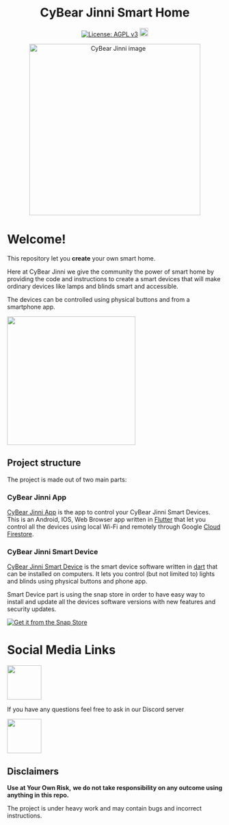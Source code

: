<h1 align="center">CyBear Jinni Smart Home</h1>

<div align="center">
  
[![License: AGPL v3](https://img.shields.io/badge/License-AGPL%20v3-blue.svg)](https://www.gnu.org/licenses/agpl-3.0) [<img src="https://badges.frapsoft.com/os/v1/open-source-200x33.png?v=103" alt="Open Source Love" height="20">](https://en.wikipedia.org/wiki/Open_source)

</div>

[<div align="center"><img alt="CyBear Jinni image" height="400" src="https://user-images.githubusercontent.com/9304740/120159847-5103f580-c1fe-11eb-86ca-dc948e887a95.png"></div>](https://github.com/CyBear-Jinni/CBJ_Smart-Home)

# Welcome!

This repository let you **create** your own smart home.

Here at CyBear Jinni we give the community the power of smart home by providing the code and instructions to create a smart devices that will make ordinary devices like lamps and blinds smart and accessible.  

The devices can be controlled using physical buttons and from a smartphone app.

<img src="https://i.imgur.com/jqDYnBm.gif" height="300">

## Project structure

The project is made out of two main parts:

### CyBear Jinni App

[CyBear Jinni App](https://github.com/CyBear-Jinni/CBJ_App) is the app to control your CyBear Jinni Smart Devices.
This is an Android, IOS, Web Browser app written in [Flutter](https://flutter.dev) that let you control all the devices using local Wi-Fi and remotely through Google [Cloud Firestore](https://firebase.google.com/docs/firestore).


### CyBear Jinni Smart Device

[CyBear Jinni Smart Device](https://github.com/CyBear-Jinni/CBJ_Smart-Device) is the smart device software written in [dart](https://dart.dev) that can be installed on computers.
It lets you control (but not limited to) lights and blinds using physical buttons and phone app.

Smart Device part is using the snap store in order to have easy way to install and update all the devices software versions with new features and security updates.

[![Get it from the Snap Store](https://snapcraft.io/static/images/badges/en/snap-store-black.svg)](https://snapcraft.io/cybear-jinni)
 

# Social Media Links

[<img src = "https://cdn.icon-icons.com/icons2/1099/PNG/512/1485482199-linkedin_78667.png" height = "80" >](https://www.linkedin.com/company/cybear-jinni)

If you have any questions feel free to ask in our Discord server

[<img src="https://cdn.icon-icons.com/icons2/2108/PNG/512/discord_icon_130958.png" height="80">](https://discord.gg/mUXfwUY)

## Disclaimers

**Use at Your Own Risk,**
**we do not take responsibility on any outcome using anything in this repo.**

The project is under heavy work and may contain bugs and incorrect instructions.

